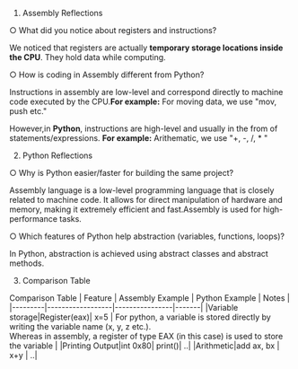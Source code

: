 1. Assembly Reflections

○ What did you notice about registers and instructions?

We noticed that registers are actually **temporary storage locations inside the CPU**. They hold data while computing.

○ How is coding in Assembly different from Python?

Instructions in assembly are low-level and correspond directly to machine code executed by the CPU.**For example:**
For moving data, we use "mov, push etc."

However,in **Python**, instructions are high-level and usually in the from of statements/expressions. **For example:**
Arithematic, we use "+, -, /, * "


2. Python Reflections
 
○ Why is Python easier/faster for building the same project?

Assembly language is a low-level programming language that is closely related to machine code. It allows for direct manipulation of hardware and memory, making it extremely efficient and fast.Assembly is used for high-performance tasks.

○ Which features of Python help abstraction (variables, functions, loops)?

In Python, abstraction is achieved using abstract classes and abstract methods.

3. Comparison Table

 Comparison Table
  | Feature | Assembly Example | Python Example | Notes |
  |---------|------------------|----------------|-------|
  |Variable storage|Register(eax)| x=5 | For python, a variable is stored directly by writing the variable name (x, y, z etc.).  
                                        Whereas in assembly, a register of type EAX (in this case) is used to store the variable |
  |Printing Output|int 0x80| print()| ..|
  |Arithmetic|add ax, bx | x+y | ..|
  
